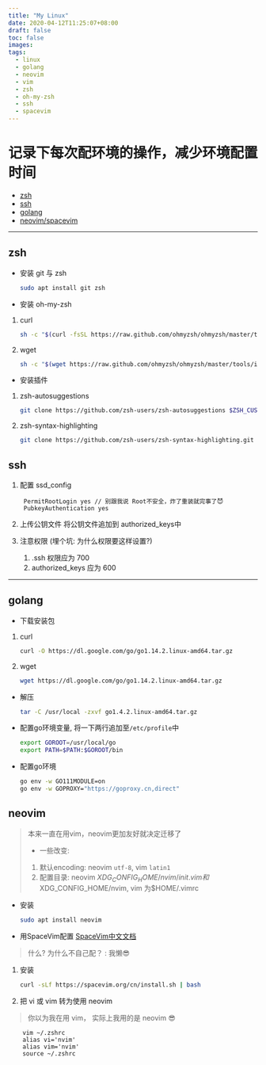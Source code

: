 ```yaml
---
title: "My Linux"
date: 2020-04-12T11:25:07+08:00
draft: false
toc: false
images:
tags:
  - linux
  - golang
  - neovim
  - vim
  - zsh
  - oh-my-zsh
  - ssh
  - spacevim
---
```


# 记录下每次配环境的操作，减少环境配置时间

- [zsh](#zsh)
- [ssh](#ssh)
- [golang](#golang)
- [neovim/spacevim](#neovim)
***
## zsh
- 安装 git 与 zsh
  
    ```bash
    sudo apt install git zsh
    ```
- 安装 oh-my-zsh
1. curl

    ```bash
    sh -c "$(curl -fsSL https://raw.github.com/ohmyzsh/ohmyzsh/master/tools/install.sh)"
    ```
2. wget

    ```bash
    sh -c "$(wget https://raw.github.com/ohmyzsh/ohmyzsh/master/tools/install.sh -O -)"
    ```
- 安装插件
1. zsh-autosuggestions

    ```bash
    git clone https://github.com/zsh-users/zsh-autosuggestions $ZSH_CUSTOM/plugins/zsh-autosuggestions
    ```
2. zsh-syntax-highlighting

    ```bash
    git clone https://github.com/zsh-users/zsh-syntax-highlighting.git ${ZSH_CUSTOM:-~/.oh-my-zsh/custom}/plugins/zsh-syntax-highlighting
    ```
## ssh
1. 配置 ssd_config

        PermitRootLogin yes // 别跟我说 Root不安全，炸了重装就完事了😈
        PubkeyAuthentication yes 
2. 上传公钥文件 将公钥文件追加到 authorized_keys中
3. 注意权限 (埋个坑: 为什么权限要这样设置?)
    1. .ssh 权限应为 700 
    2. authorized_keys 应为 600
***
## golang
- 下载安装包
1. curl
   
    ```bash
    curl -O https://dl.google.com/go/go1.14.2.linux-amd64.tar.gz
    ```
2. wget 
   
    ```bash
    wget https://dl.google.com/go/go1.14.2.linux-amd64.tar.gz
    ```
- 解压

    ```bash
    tar -C /usr/local -zxvf go1.4.2.linux-amd64.tar.gz
    ```
- 配置go环境变量, 将一下两行追加至`/etc/profile`中
        
    ```bash
    export GOROOT=/usr/local/go
    export PATH=$PATH:$GOROOT/bin
    ```
- 配置go环境

    ```bash
    go env -w GO111MODULE=on
    go env -w GOPROXY="https://goproxy.cn,direct"
    ```

## neovim
> 本来一直在用vim，neovim更加友好就决定迁移了
> - 一些改变:
> 1. 默认encoding: neovim `utf-8`, vim `latin1`
> 2. 配置目录: neovim $XDG_CONFIG_HOME/nvim/init.vim 和$XDG_CONFIG_HOME/nvim, vim 为$HOME/.vimrc
- 安装

    ```bash
    sudo apt install neovim
    ```
    
- 用SpaceVim配置 [SpaceVim中文文档](https://spacevim.org/cn/)
> 什么? 为什么不自己配？ 
> : 我懒😎

1. 安装     
  
    ```bash
    curl -sLf https://spacevim.org/cn/install.sh | bash 
    ```
2. 把 vi 或 vim 转为使用 neovim 
> 你以为我在用 vim， 实际上我用的是 neovim 😎

        vim ~/.zshrc
        alias vi='nvim'
        alias vim='nvim'
        source ~/.zshrc


​    